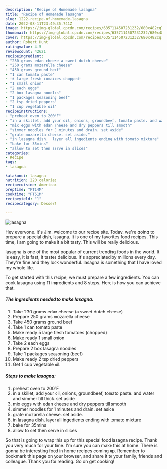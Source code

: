 ```yaml
---
description: "Recipe of Homemade lasagna"
title: "Recipe of Homemade lasagna"
slug: 1222-recipe-of-homemade-lasagna
date: 2022-08-11T23:49:35.741Z
image: https://img-global.cpcdn.com/recipes/6357114507231232/680x482cq70/lasagna-recipe-main-photo.jpg
thumbnail: https://img-global.cpcdn.com/recipes/6357114507231232/680x482cq70/lasagna-recipe-main-photo.jpg
cover: https://img-global.cpcdn.com/recipes/6357114507231232/680x482cq70/lasagna-recipe-main-photo.jpg
author: Robert Hunt
ratingvalue: 4.5
reviewcount: 42621
recipeingredient:
- "230 grams edan cheese a sweet dutch cheese"
- "250 grams mozarella cheese"
- "450 grams ground beef"
- "1 can tomato paste"
- "5 large fresh tomatoes chopped"
- "1 small onion"
- "2 each eggs"
- "2 box lasagna noodles"
- "1 packages seasoning beef"
- "2 tsp dried peppers"
- "1 cup vegetable oil"
recipeinstructions:
- "preheat oven to 200°F"
- "in a skillet, add your oil, onions, groundbeef, tomato paste. and water and simmer till thick. set aside"
- "mix eggs with edan cheese and dry peppers till smooth"
- "simmer noodles for 1 minutes and drain. set aside"
- "grate mozarella cheese. set aside."
- "in lasagna dish.  layer all ingedients ending with tomato mixture"
- "bake for 35mins"
- "allow to set then serve in slices"
categories:
- Recipe
tags:
- lasagna

katakunci: lasagna 
nutrition: 220 calories
recipecuisine: American
preptime: "PT14M"
cooktime: "PT51M"
recipeyield: "1"
recipecategory: Dessert

---
```



![lasagna](https://img-global.cpcdn.com/recipes/6357114507231232/680x482cq70/lasagna-recipe-main-photo.jpg)

Hey everyone, it's Jim, welcome to our recipe site. Today, we're going to prepare a special dish, lasagna. It is one of my favorites food recipes. This time, I am going to make it a bit tasty. This will be really delicious.

lasagna is one of the most popular of current trending foods in the world. It is easy, it is fast, it tastes delicious. It's appreciated by millions every day. They're fine and they look wonderful. lasagna is something that I have loved my whole life.




To get started with this recipe, we must prepare a few ingredients. You can cook lasagna using 11 ingredients and 8 steps. Here is how you can achieve that.

<!--inarticleads1-->

##### The ingredients needed to make lasagna:

1. Take 230 grams edan cheese (a sweet dutch cheese)
1. Prepare 250 grams mozarella cheese
1. Take 450 grams ground beef
1. Take 1 can tomato paste
1. Make ready 5 large fresh tomatoes (chopped)
1. Make ready 1 small onion
1. Take 2 each eggs
1. Prepare 2 box lasagna noodles
1. Take 1 packages seasoning (beef)
1. Make ready 2 tsp dried peppers
1. Get 1 cup vegetable oil.




<!--inarticleads2-->

##### Steps to make lasagna:

1. preheat oven to 200°F
1. in a skillet, add your oil, onions, groundbeef, tomato paste. and water and simmer till thick. set aside
1. mix eggs with edan cheese and dry peppers till smooth
1. simmer noodles for 1 minutes and drain. set aside
1. grate mozarella cheese. set aside.
1. in lasagna dish.  layer all ingedients ending with tomato mixture
1. bake for 35mins
1. allow to set then serve in slices




So that is going to wrap this up for this special food lasagna recipe. Thank you very much for your time. I'm sure you can make this at home. There is gonna be interesting food in home recipes coming up. Remember to bookmark this page on your browser, and share it to your family, friends and colleague. Thank you for reading. Go on get cooking!
